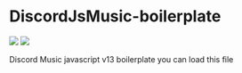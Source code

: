 # DiscordJsMusic-boilerplate

<img  align-item="center" src="https://i.ibb.co/G5twSYP/discord-Js-Music.jpg"/>
<img  align-item="center" src="https://i.ibb.co/f4cm0QN/discord-Js-Music2.jpg"/>

Discord Music javascript v13 boilerplate
you can load this file

